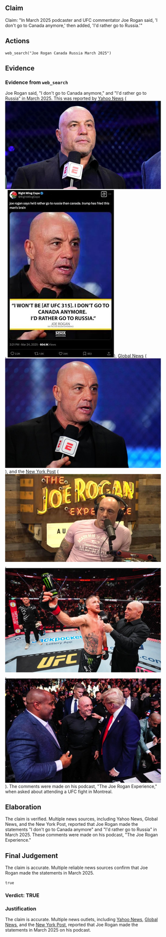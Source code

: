 ## Claim
Claim: "In March 2025 podcaster and UFC commentator Joe Rogan said, 'I don't go to Canada anymore,' then added, 'I'd rather go to Russia.'"

## Actions
```
web_search("Joe Rogan Canada Russia March 2025")
```

## Evidence
### Evidence from `web_search`
Joe Rogan said, "I don't go to Canada anymore," and "I'd rather go to Russia" in March 2025. This was reported by [Yahoo News](https://www.yahoo.com/news/fact-check-joe-rogan-said-234200896.html) (![image 2028](media/2025-08-07_19-33-1754595232-045091.jpg), ![image 2030](media/2025-08-07_19-33-1754595233-320253.jpg)), [Global News](https://globalnews.ca/news/11098769/joe-rogan-rather-go-to-russia-than-canada-ufc/) (![image 2032](media/2025-08-07_19-34-1754595252-108512.jpg)), and the [New York Post](https://nypost.com/2025/03/25/sports/joe-rogan-not-attending-ufc-315-in-canada-id-rather-go-to-russia/) (![image 2034](media/2025-08-07_19-34-1754595262-577641.jpg), ![image 2035](media/2025-08-07_19-34-1754595263-508895.jpg), ![image 2036](media/2025-08-07_19-34-1754595266-076944.jpg)). The comments were made on his podcast, "The Joe Rogan Experience," when asked about attending a UFC fight in Montreal.


## Elaboration
The claim is verified. Multiple news sources, including Yahoo News, Global News, and the New York Post, reported that Joe Rogan made the statements "I don't go to Canada anymore" and "I'd rather go to Russia" in March 2025. These comments were made on his podcast, "The Joe Rogan Experience."


## Final Judgement
The claim is accurate. Multiple reliable news sources confirm that Joe Rogan made the statements in March 2025.

`true`

### Verdict: TRUE

### Justification
The claim is accurate. Multiple news outlets, including [Yahoo News](https://www.yahoo.com/news/fact-check-joe-rogan-said-234200896.html), [Global News](https://globalnews.ca/news/11098769/joe-rogan-rather-go-to-russia-than-canada-ufc/), and the [New York Post](https://nypost.com/2025/03/25/sports/joe-rogan-not-attending-ufc-315-in-canada-id-rather-go-to-russia/), reported that Joe Rogan made the statements in March 2025 on his podcast.
